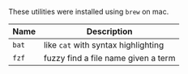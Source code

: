 These utilities were installed using `brew` on mac.

| Name  | Description                         |
| ----- | ----------------------------------- |
| `bat` | like `cat` with syntax highlighting |
| `fzf` | fuzzy find a file name given a term |
